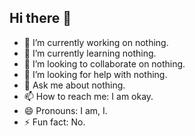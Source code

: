 ## Hi there 👋

- 🔭 I’m currently working on nothing.
- 🌱 I’m currently learning nothing.
- 👯 I’m looking to collaborate on nothing.
- 🤔 I’m looking for help with nothing.
- 💬 Ask me about nothing.
- 📫 How to reach me: I am okay.
- 😄 Pronouns: I am, I.
- ⚡ Fun fact: No.
